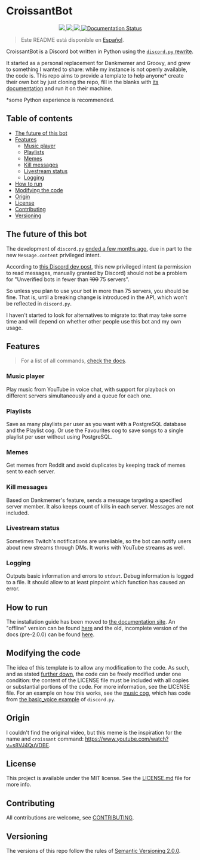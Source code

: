 # CroissantBot

<p align="center">
    <a href="//www.python.org/">
      <img src="https://img.shields.io/badge/python-3670A0?style=flat&logo=python&logoColor=ffdd54">
    </a>
    <a href="//github.com/JulioLoayzaM/CroissantBot/releases">
      <img src="https://img.shields.io/github/v/release/JulioLoayzaM/CroissantBot?sort=semver&style=flat">
    </a>
    <a href="//github.com/JulioLoayzaM/CroissantBot/blob/main/LICENSE.md">
      <img src="https://img.shields.io/github/license/JulioLoayzaM/CroissantBot?style=flat">
    </a>
    <a href='https://croissantbot.readthedocs.io/en/latest/?badge=latest'>
      <img src='https://readthedocs.org/projects/croissantbot/badge/?version=latest' alt='Documentation Status' />
    </a>
</p>

> Este README está disponible en [Español](docs/es/LEEME.md).

CroissantBot is a Discord bot written in Python using the [`discord.py` rewrite](https://github.com/Rapptz/discord.py).

It started as a personal replacement for Dankmemer and Groovy, and grew to something I wanted to share: while my instance is not openly available, the code is.
This repo aims to provide a template to help anyone\* create their own bot by just cloning the repo, fill in the blanks with [its documentation](https://croissantbot.readthedocs.io/en/latest/) and run it on their machine.

*some Python experience is recommended.

## Table of contents
- [The future of this bot](#the-future-of-this-bot)
- [Features](#features)
  - [Music player](#music-player)
  - [Playlists](#playlists)
  - [Memes](#memes)
  - [Kill messages](#kill-messages)
  - [Livestream status](#livestream-status)
  - [Logging](#logging)
- [How to run](#how-to-run)
- [Modifying the code](#modifying-the-code)
- [Origin](#origin)
- [License](#license)
- [Contributing](#contributing)
- [Versioning](#versioning)

## The future of this bot

The development of `discord.py` [ended a few months ago](https://gist.github.com/Rapptz/4a2f62751b9600a31a0d3c78100287f1), due in part to the new `Message.content` privileged intent.

According to [this Discord dev post](https://support-dev.discord.com/hc/en-us/articles/4404772028055-Message-Content-Access-Deprecation-for-Verified-Bots), this new privileged intent (a permission to read messages, manually granted by Discord) should not be a problem for "Unverified bots in fewer than ~~100~~ 75 servers".

So unless you plan to use your bot in more than 75 servers, you should be fine. That is, until a breaking change is introduced in the API, which won't be reflected in `discord.py`.

I haven't started to look for alternatives to migrate to: that may take some time and will depend on whether other people use this bot and my own usage.

## Features

> For a list of all commands, [check the docs](https://croissantbot.readthedocs.io/en/latest/getting_started/commands.html).

### Music player

Play music from YouTube in voice chat, with support for playback on different servers simultaneously and a queue for each one.

### Playlists

Save as many playlists per user as you want with a PostgreSQL database and the Playlist cog. Or use the Favourites cog to save songs to a single playlist per user without using PostgreSQL.

### Memes

Get memes from Reddit and avoid duplicates by keeping track of memes sent to each server.

### Kill messages

Based on Dankmemer's feature, sends a message targeting a specified server member. It also keeps count of kills in each server. Messages are not included.

### Livestream status

Sometimes Twitch's notifications are unreliable, so the bot can notify users about new streams through DMs. It works with YouTube streams as well.

### Logging

Outputs basic information and errors to `stdout`. Debug information is logged to a file. It should allow to at least pinpoint which function has caused an error.

## How to run

The installation guide has been moved to [the documentation site](https://croissantbot.readthedocs.io/en/latest/).
An "offline" version can be found [here](docs/) and the old, incomplete version of the docs (pre-2.0.0) can be found [here](docs/v1).

## Modifying the code

The idea of this template is to allow any modification to the code.
As such, and as stated [further down](README.md#license), the code can be freely modified under one condition: the content of the LICENSE file must be included with all copies or substantial portions of the code.
For more information, see the LICENSE file.
For an example on how this works, see the [music cog](cogs/music.py), which has code from [the basic_voice example](https://github.com/Rapptz/discord.py/blob/master/examples/basic_voice.py) of `discord.py`.

## Origin

I couldn't find the original video, but this meme is the inspiration for the name and `croissant` command: https://www.youtube.com/watch?v=s8VJ4QuVDBE.

## License

This project is available under the MIT license. See the [LICENSE.md](LICENSE.md) file for more info.

## Contributing

All contributions are welcome, see [CONTRIBUTING](.github/CONTRIBUTING.md).

## Versioning

The versions of this repo follow the rules of [Semantic Versioning 2.0.0](https://semver.org/).
